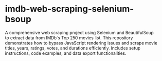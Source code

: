 # imdb-web-scraping-selenium-bsoup
A comprehensive web scraping project using Selenium and BeautifulSoup to extract data from IMDb's Top 250 movies list. This repository demonstrates how to bypass JavaScript rendering issues and scrape movie titles, years, ratings, votes, and durations efficiently. Includes setup instructions, code examples, and data export functionalities.
